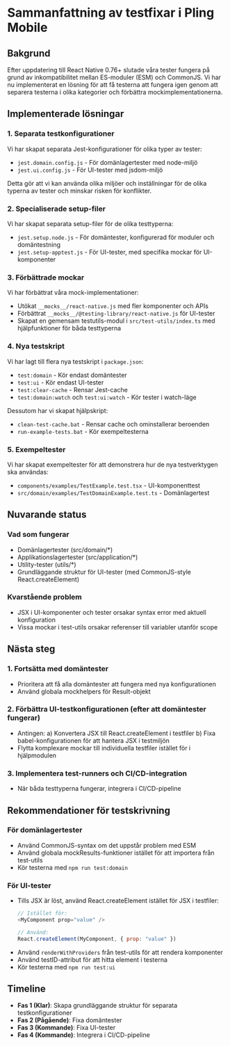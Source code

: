 # Sammanfattning av testfixar i Pling Mobile

## Bakgrund
Efter uppdatering till React Native 0.76+ slutade våra tester fungera på grund av inkompatibilitet mellan ES-moduler (ESM) och CommonJS. Vi har nu implementerat en lösning för att få testerna att fungera igen genom att separera testerna i olika kategorier och förbättra mockimplementationerna.

## Implementerade lösningar

### 1. Separata testkonfigurationer
Vi har skapat separata Jest-konfigurationer för olika typer av tester:
- `jest.domain.config.js` - För domänlagertester med node-miljö
- `jest.ui.config.js` - För UI-tester med jsdom-miljö

Detta gör att vi kan använda olika miljöer och inställningar för de olika typerna av tester och minskar risken för konflikter.

### 2. Specialiserade setup-filer
Vi har skapat separata setup-filer för de olika testtyperna:
- `jest.setup.node.js` - För domäntester, konfigurerad för moduler och domäntestning
- `jest.setup-apptest.js` - För UI-tester, med specifika mockar för UI-komponenter

### 3. Förbättrade mockar
Vi har förbättrat våra mock-implementationer:
- Utökat `__mocks__/react-native.js` med fler komponenter och APIs
- Förbättrat `__mocks__/@testing-library/react-native.js` för UI-tester
- Skapat en gemensam testutils-modul i `src/test-utils/index.ts` med hjälpfunktioner för båda testtyperna

### 4. Nya testskript
Vi har lagt till flera nya testskript i `package.json`:
- `test:domain` - Kör endast domäntester
- `test:ui` - Kör endast UI-tester
- `test:clear-cache` - Rensar Jest-cache
- `test:domain:watch` och `test:ui:watch` - Kör tester i watch-läge

Dessutom har vi skapat hjälpskript:
- `clean-test-cache.bat` - Rensar cache och ominstallerar beroenden
- `run-example-tests.bat` - Kör exempeltesterna

### 5. Exempeltester
Vi har skapat exempeltester för att demonstrera hur de nya testverktygen ska användas:
- `components/examples/TestExample.test.tsx` - UI-komponenttest
- `src/domain/examples/TestDomainExample.test.ts` - Domänlagertest

## Nuvarande status

### Vad som fungerar
- Domänlagertester (src/domain/*)
- Applikationslagertester (src/application/*)
- Utility-tester (utils/*)
- Grundläggande struktur för UI-tester (med CommonJS-style React.createElement)

### Kvarstående problem
- JSX i UI-komponenter och tester orsakar syntax error med aktuell konfiguration
- Vissa mockar i test-utils orsakar referenser till variabler utanför scope

## Nästa steg

### 1. Fortsätta med domäntester
- Prioritera att få alla domäntester att fungera med nya konfigurationen
- Använd globala mockhelpers för Result-objekt

### 2. Förbättra UI-testkonfigurationen (efter att domäntester fungerar)
- Antingen:
  a) Konvertera JSX till React.createElement i testfiler
  b) Fixa babel-konfigurationen för att hantera JSX i testmiljön
- Flytta komplexare mockar till individuella testfiler istället för i hjälpmodulen

### 3. Implementera test-runners och CI/CD-integration
- När båda testtyperna fungerar, integrera i CI/CD-pipeline

## Rekommendationer för testskrivning

### För domänlagertester
- Använd CommonJS-syntax om det uppstår problem med ESM
- Använd globala mockResults-funktioner istället för att importera från test-utils
- Kör testerna med `npm run test:domain`

### För UI-tester
- Tills JSX är löst, använd React.createElement istället för JSX i testfiler:
  ```javascript
  // Istället för:
  <MyComponent prop="value" />
  
  // Använd:
  React.createElement(MyComponent, { prop: "value" })
  ```
- Använd `renderWithProviders` från test-utils för att rendera komponenter
- Använd testID-attribut för att hitta element i testerna
- Kör testerna med `npm run test:ui`

## Timeline

- **Fas 1 (Klar)**: Skapa grundläggande struktur för separata testkonfigurationer
- **Fas 2 (Pågående)**: Fixa domäntester
- **Fas 3 (Kommande)**: Fixa UI-tester
- **Fas 4 (Kommande)**: Integrera i CI/CD-pipeline 